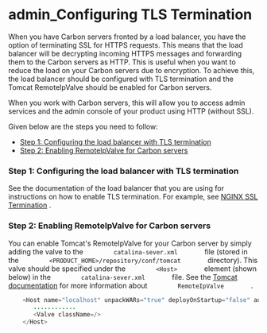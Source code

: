 # admin\_Configuring TLS Termination

When you have Carbon servers fronted by a load balancer, you have the option of terminating SSL for HTTPS requests. This means that the load balancer will be decrypting incoming HTTPS messages and forwarding them to the Carbon servers as HTTP. This is useful when you want to reduce the load on your Carbon servers due to encryption. To achieve this, the load balancer should be configured with TLS termination and the Tomcat RemoteIpValve should be enabled for Carbon servers.

When you work with Carbon servers, this will allow you to access admin services and the admin console of your product using HTTP (without SSL).

Given below are the steps you need to follow:

-   [Step 1: Configuring the load balancer with TLS termination](#admin_ConfiguringTLSTermination-Step1:ConfiguringtheloadbalancerwithTLStermination)
-   [Step 2: Enabling RemoteIpValve for Carbon servers](#admin_ConfiguringTLSTermination-Step2:EnablingRemoteIpValveforCarbonservers)

### Step 1: Configuring the load balancer with TLS termination

See the documentation of the load balancer that you are using for instructions on how to enable TLS termination. For example, see [NGINX SSL Termination](https://www.nginx.com/resources/admin-guide/nginx-ssl-termination/) .

### Step 2: Enabling RemoteIpValve for Carbon servers

You can enable Tomcat's RemoteIpValve for your Carbon server by simply adding the valve to the `         catalina-sever.xml        ` file (stored in the `         <PRODUCT_HOME>/repository/conf/tomcat        ` directory). This valve should be specified under the `         <Host>        ` element (shown below) in the `         catalina-sever.xml        ` file. See the [Tomcat documentation](https://tomcat.apache.org/tomcat-7.0-doc/api/org/apache/catalina/valves/RemoteIpValve.html) for more information about `         RemoteIpValve        ` .

``` java
    <Host name="localhost" unpackWARs="true" deployOnStartup="false" autoDeploy="false" appBase="${carbon.home}/repository/deployment/server/webapps/">
       ............
       <Valve className=/>
    </Host>
```
